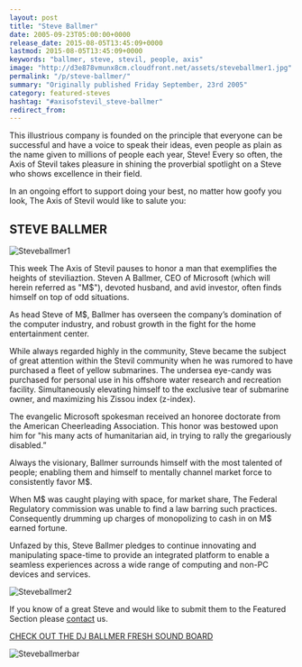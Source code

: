 ```yaml
---
layout: post
title: "Steve Ballmer"
date: 2005-09-23T05:00:00+0000
release_date: 2015-08-05T13:45:09+0000
lastmod: 2015-08-05T13:45:09+0000
keywords: "ballmer, steve, stevil, people, axis"
image: "http://d3e878vmunx8cm.cloudfront.net/assets/steveballmer1.jpg"
permalink: "/p/steve-ballmer/"
summary: "Originally published Friday September, 23rd 2005"
category: featured-steves
hashtag: "#axisofstevil_steve-ballmer"
redirect_from:
---
```


[id_1]: http://d3e878vmunx8cm.cloudfront.net/assets/steveballmer1.jpg "Steveballmer1"[id_2]: http://d3e878vmunx8cm.cloudfront.net/assets/steveballmer2.jpg "Steveballmer2"[id_3]: http://d3e878vmunx8cm.cloudfront.net/assets/stevebalmermural.gif "Steveballmerbar"
This illustrious company is founded on the principle that everyone can be successful and have a voice to speak their ideas, even people as plain as the name given to millions of people each year, Steve! Every so often, the Axis of Stevil takes pleasure in shining the proverbial spotlight on a Steve who shows excellence in their field.

In an ongoing effort to support doing your best, no matter how goofy you look, The Axis of Stevil would like to salute you:

## STEVE BALLMER ##

![Steveballmer1][id_1]

This week The Axis of Stevil pauses to honor a man that exemplifies the heights of steviliaztion. Steven A Ballmer, CEO of Microsoft (which will herein referred as "M$"), devoted husband, and avid investor, often finds himself on top of odd situations.

As head Steve of M$, Ballmer has overseen the company’s domination of the computer industry, and robust growth in the fight for the home entertainment center.

While always regarded highly in the community, Steve became the subject of great attention within the Stevil community when he was rumored to have purchased a fleet of yellow submarines. The undersea eye-candy was purchased for personal use in his offshore water research and recreation facility. Simultaneously elevating himself to the exclusive tear of submarine owner, and maximizing his Zissou index (z-index).

The evangelic Microsoft spokesman received an honoree doctorate from the American Cheerleading Association. This honor was bestowed upon him for "his many acts of humanitarian aid, in trying to rally the gregariously disabled.”

Always the visionary, Ballmer surrounds himself with the most talented of people; enabling them and himself to mentally channel market force to consistently favor M$.

When M$ was caught playing with space, for market share, The Federal Regulatory commission was unable to find a law barring such practices. Consequently drumming up charges of monopolizing to cash in on M$ earned fortune.

Unfazed by this, Steve Ballmer pledges to continue innovating and manipulating space-time to provide an integrated platform to enable a seamless experiences across a wide range of computing and non-PC devices and services.

![Steveballmer2][id_2]

If you know of a great Steve and would like to submit them to the Featured Section please [contact](/contact) us.

[CHECK OUT THE DJ BALLMER FRESH SOUND BOARD](/p/djsteveballmer "CHECK OUT THE DJ BALLMER FRESH SOUND BOARD")

![Steveballmerbar][id_3]
